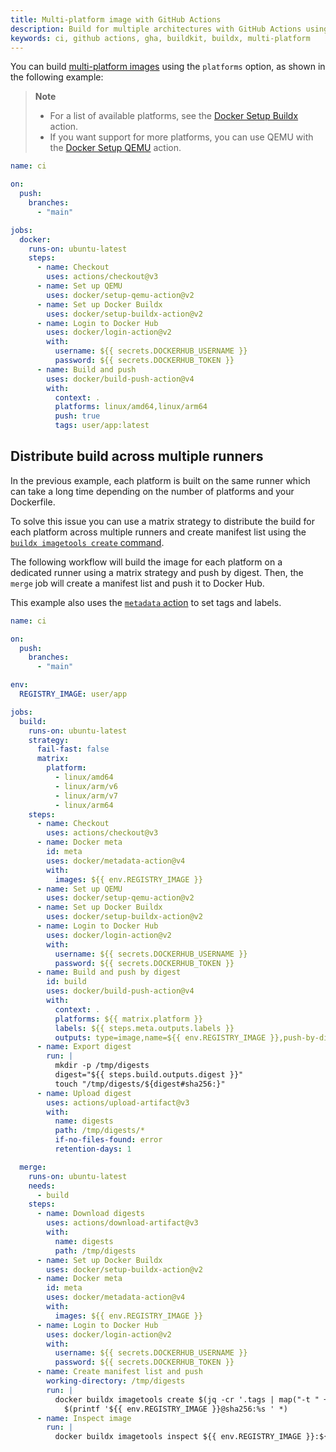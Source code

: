 ```yaml
---
title: Multi-platform image with GitHub Actions
description: Build for multiple architectures with GitHub Actions using QEMU emulation or multiple native builders
keywords: ci, github actions, gha, buildkit, buildx, multi-platform
---
```


You can build [multi-platform images](../../building/multi-platform.md) using
the `platforms` option, as shown in the following example:

> **Note**
>
> - For a list of available platforms, see the [Docker Setup Buildx](https://github.com/marketplace/actions/docker-setup-buildx)
>   action.
> - If you want support for more platforms, you can use QEMU with the [Docker Setup QEMU](https://github.com/docker/setup-qemu-action)
>   action.

```yaml
name: ci

on:
  push:
    branches:
      - "main"

jobs:
  docker:
    runs-on: ubuntu-latest
    steps:
      - name: Checkout
        uses: actions/checkout@v3
      - name: Set up QEMU
        uses: docker/setup-qemu-action@v2
      - name: Set up Docker Buildx
        uses: docker/setup-buildx-action@v2
      - name: Login to Docker Hub
        uses: docker/login-action@v2
        with:
          username: ${{ secrets.DOCKERHUB_USERNAME }}
          password: ${{ secrets.DOCKERHUB_TOKEN }}
      - name: Build and push
        uses: docker/build-push-action@v4
        with:
          context: .
          platforms: linux/amd64,linux/arm64
          push: true
          tags: user/app:latest
```

## Distribute build across multiple runners

In the previous example, each platform is built on the same runner which can
take a long time depending on the number of platforms and your Dockerfile.

To solve this issue you can use a matrix strategy to distribute the build for
each platform across multiple runners and create manifest list using the
[`buildx imagetools create` command](../../../engine/reference/commandline/buildx_imagetools_create.md).

The following workflow will build the image for each platform on a dedicated
runner using a matrix strategy and push by digest. Then, the `merge` job will
create a manifest list and push it to Docker Hub.

This example also uses the [`metadata` action](https://github.com/docker/metadata-action)
to set tags and labels.

```yaml
name: ci

on:
  push:
    branches:
      - "main"

env:
  REGISTRY_IMAGE: user/app

jobs:
  build:
    runs-on: ubuntu-latest
    strategy:
      fail-fast: false
      matrix:
        platform:
          - linux/amd64
          - linux/arm/v6
          - linux/arm/v7
          - linux/arm64
    steps:
      - name: Checkout
        uses: actions/checkout@v3
      - name: Docker meta
        id: meta
        uses: docker/metadata-action@v4
        with:
          images: ${{ env.REGISTRY_IMAGE }}
      - name: Set up QEMU
        uses: docker/setup-qemu-action@v2
      - name: Set up Docker Buildx
        uses: docker/setup-buildx-action@v2
      - name: Login to Docker Hub
        uses: docker/login-action@v2
        with:
          username: ${{ secrets.DOCKERHUB_USERNAME }}
          password: ${{ secrets.DOCKERHUB_TOKEN }}
      - name: Build and push by digest
        id: build
        uses: docker/build-push-action@v4
        with:
          context: .
          platforms: ${{ matrix.platform }}
          labels: ${{ steps.meta.outputs.labels }}
          outputs: type=image,name=${{ env.REGISTRY_IMAGE }},push-by-digest=true,name-canonical=true,push=true
      - name: Export digest
        run: |
          mkdir -p /tmp/digests
          digest="${{ steps.build.outputs.digest }}"
          touch "/tmp/digests/${digest#sha256:}"
      - name: Upload digest
        uses: actions/upload-artifact@v3
        with:
          name: digests
          path: /tmp/digests/*
          if-no-files-found: error
          retention-days: 1

  merge:
    runs-on: ubuntu-latest
    needs:
      - build
    steps:
      - name: Download digests
        uses: actions/download-artifact@v3
        with:
          name: digests
          path: /tmp/digests
      - name: Set up Docker Buildx
        uses: docker/setup-buildx-action@v2
      - name: Docker meta
        id: meta
        uses: docker/metadata-action@v4
        with:
          images: ${{ env.REGISTRY_IMAGE }}
      - name: Login to Docker Hub
        uses: docker/login-action@v2
        with:
          username: ${{ secrets.DOCKERHUB_USERNAME }}
          password: ${{ secrets.DOCKERHUB_TOKEN }}
      - name: Create manifest list and push
        working-directory: /tmp/digests
        run: |
          docker buildx imagetools create $(jq -cr '.tags | map("-t " + .) | join(" ")' <<< "$DOCKER_METADATA_OUTPUT_JSON") \
            $(printf '${{ env.REGISTRY_IMAGE }}@sha256:%s ' *)
      - name: Inspect image
        run: |
          docker buildx imagetools inspect ${{ env.REGISTRY_IMAGE }}:${{ steps.meta.outputs.version }}
```
